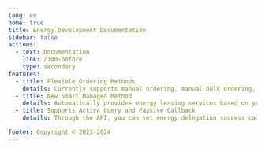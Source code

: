 ```yaml
---
lang: en
home: true
title: Energy Development Documentation
sidebar: false
actions:
  - text: Documentation
    link: /100-before
    type: secondary
features:
  - title: Flexible Ordering Methods
    details: Currently supports manual ordering, manual bulk ordering, API ordering, and smart managed ordering, covering various energy needs scenarios.
  - title: New Smart Managed Method
    details: Automatically provides energy leasing services based on your usage history, striving to save you time and money.
  - title: Supports Active Query and Passive Callback
    details: Through the API, you can set energy delegation success callbacks and receive notifications upon successful delegation, or actively query the order status.

footer: Copyright © 2023-2024
---
```

